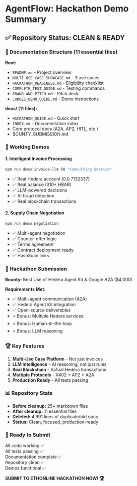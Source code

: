 # AgentFlow: Hackathon Demo Summary

## ✅ Repository Status: CLEAN & READY

### 📁 Documentation Structure (11 essential files)

**Root:**
- `README.md` - Project overview
- `MULTI_USE_CASE_SHOWCASE.md` - 3 use cases
- `HACKATHON_READINESS.md` - Eligibility checklist
- `COMPLETE_TEST_GUIDE.md` - Testing commands
- `BRAND_AND_PITCH.md` - Pitch deck
- `JUDGES_DEMO_GUIDE.md` - Demo instructions

**docs/ (11 files):**
- `HACKATHON_GUIDE.md` - Quick start
- `INDEX.md` - Documentation index
- Core protocol docs (A2A, AP2, HITL, etc.)
- BOUNTY_SUBMISSION.md

### 🤖 Working Demos

#### 1. Intelligent Invoice Processing
```bash
npm run demo:invoice-llm 50 "Consulting Service"
```
- ✅ Real Hedera account (0.0.7132337)
- ✅ Real balance (310+ HBAR)
- ✅ LLM-powered decisions
- ✅ AI fraud detection
- ✅ Real blockchain transactions

#### 2. Supply Chain Negotiation  
```bash
npm run demo:negotiation
```
- ✅ Multi-agent negotiation
- ✅ Counter-offer logic
- ✅ Terms agreement
- ✅ Contract deployment ready
- ✅ HashScan links

### 🎯 Hackathon Submission

**Bounty:** Best Use of Hedera Agent Kit & Google A2A ($4,000)

**Requirements Met:**
- ✅ Multi-agent communication (A2A)
- ✅ Hedera Agent Kit integration
- ✅ Open-source deliverables
- ⭐ Bonus: Multiple Hedera services
- ⭐ Bonus: Human-in-the-loop
- ⭐ Bonus: LLM reasoning

### 🏆 Key Features

1. **Multi-Use Case Platform** - Not just invoices
2. **LLM Intelligence** - AI reasoning, not just rules
3. **Real Blockchain** - Actual Hedera transactions
4. **Multiple Protocols** - X402 + AP2 + A2A
5. **Production Ready** - All tests passing

### 📊 Repository Stats

- **Before cleanup:** 25+ markdown files
- **After cleanup:** 11 essential files
- **Deleted:** 4,991 lines of duplicate/old docs
- **Status:** Clean, focused, production-ready

### 🚀 Ready to Submit

All code working ✅  
All tests passing ✅  
Documentation complete ✅  
Repository clean ✅  
Demos functional ✅  

**SUBMIT TO ETHONLINE HACKATHON NOW! 🏆**
